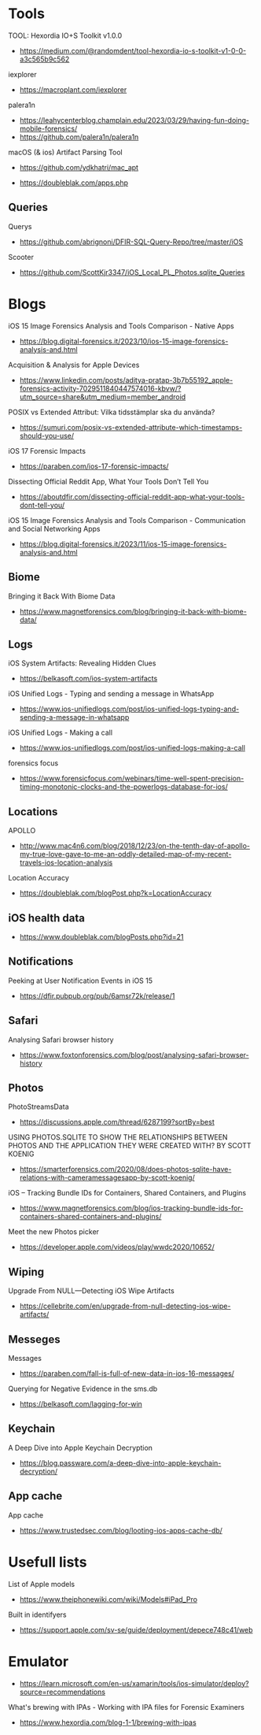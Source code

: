 # Tools

TOOL: Hexordia IO+S Toolkit v1.0.0
- https://medium.com/@randomdent/tool-hexordia-io-s-toolkit-v1-0-0-a3c565b9c562

iexplorer
- https://macroplant.com/iexplorer

palera1n
- https://leahycenterblog.champlain.edu/2023/03/29/having-fun-doing-mobile-forensics/
- https://github.com/palera1n/palera1n

macOS (& ios) Artifact Parsing Tool
- https://github.com/ydkhatri/mac_apt

- https://doubleblak.com/apps.php

## Queries

Querys
- https://github.com/abrignoni/DFIR-SQL-Query-Repo/tree/master/iOS

Scooter
- https://github.com/ScottKjr3347/iOS_Local_PL_Photos.sqlite_Queries

# Blogs

iOS 15 Image Forensics Analysis and Tools Comparison - Native Apps
- https://blog.digital-forensics.it/2023/10/ios-15-image-forensics-analysis-and.html

Acquisition & Analysis for Apple Devices
- https://www.linkedin.com/posts/aditya-pratap-3b7b55192_apple-forensics-activity-7029511840447574016-kbvw/?utm_source=share&utm_medium=member_android

POSIX vs Extended Attribut: Vilka tidsstämplar ska du använda?
- https://sumuri.com/posix-vs-extended-attribute-which-timestamps-should-you-use/

iOS 17 Forensic Impacts
- https://paraben.com/ios-17-forensic-impacts/

Dissecting Official Reddit App, What Your Tools Don’t Tell You
- https://aboutdfir.com/dissecting-official-reddit-app-what-your-tools-dont-tell-you/

iOS 15 Image Forensics Analysis and Tools Comparison - Communication and Social Networking Apps
- https://blog.digital-forensics.it/2023/11/ios-15-image-forensics-analysis-and.html

## Biome

Bringing it Back With Biome Data
- https://www.magnetforensics.com/blog/bringing-it-back-with-biome-data/

## Logs

iOS System Artifacts: Revealing Hidden Clues
- https://belkasoft.com/ios-system-artifacts

iOS Unified Logs - Typing and sending a message in WhatsApp
- https://www.ios-unifiedlogs.com/post/ios-unified-logs-typing-and-sending-a-message-in-whatsapp

iOS Unified Logs - Making a call
- https://www.ios-unifiedlogs.com/post/ios-unified-logs-making-a-call

forensics focus
- https://www.forensicfocus.com/webinars/time-well-spent-precision-timing-monotonic-clocks-and-the-powerlogs-database-for-ios/

## Locations

APOLLO
- http://www.mac4n6.com/blog/2018/12/23/on-the-tenth-day-of-apollo-my-true-love-gave-to-me-an-oddly-detailed-map-of-my-recent-travels-ios-location-analysis

Location Accuracy
- https://doubleblak.com/blogPost.php?k=LocationAccuracy

## iOS health data
- https://www.doubleblak.com/blogPosts.php?id=21

## Notifications

Peeking at User Notification Events in iOS 15
- https://dfir.pubpub.org/pub/6amsr72k/release/1

## Safari

Analysing Safari browser history
- https://www.foxtonforensics.com/blog/post/analysing-safari-browser-history

## Photos

PhotoStreamsData
- https://discussions.apple.com/thread/6287199?sortBy=best

USING PHOTOS.SQLITE TO SHOW THE RELATIONSHIPS BETWEEN PHOTOS AND THE APPLICATION THEY WERE CREATED WITH? BY SCOTT KOENIG
- https://smarterforensics.com/2020/08/does-photos-sqlite-have-relations-with-cameramessagesapp-by-scott-koenig/

iOS – Tracking Bundle IDs for Containers, Shared Containers, and Plugins
- https://www.magnetforensics.com/blog/ios-tracking-bundle-ids-for-containers-shared-containers-and-plugins/

Meet the new Photos picker
- https://developer.apple.com/videos/play/wwdc2020/10652/

## Wiping

Upgrade From NULL—Detecting iOS Wipe Artifacts
- https://cellebrite.com/en/upgrade-from-null-detecting-ios-wipe-artifacts/

## Messeges

Messages
- https://paraben.com/fall-is-full-of-new-data-in-ios-16-messages/

Querying for Negative Evidence in the sms.db
- https://belkasoft.com/lagging-for-win

## Keychain

A Deep Dive into Apple Keychain Decryption
- https://blog.passware.com/a-deep-dive-into-apple-keychain-decryption/

## App cache

App cache
- https://www.trustedsec.com/blog/looting-ios-apps-cache-db/

# Usefull lists

List of Apple models
- https://www.theiphonewiki.com/wiki/Models#iPad_Pro

Built in identifyers
- https://support.apple.com/sv-se/guide/deployment/depece748c41/web

# Emulator
- https://learn.microsoft.com/en-us/xamarin/tools/ios-simulator/deploy?source=recommendations

What's brewing with IPAs - Working with IPA files for Forensic Examiners
- https://www.hexordia.com/blog-1-1/brewing-with-ipas

